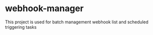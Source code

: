 # webhook-manager
This project is used for batch management webhook list and scheduled triggering tasks 
